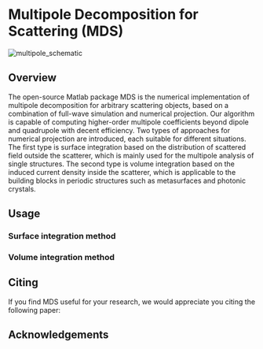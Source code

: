 # Multipole Decomposition for Scattering (MDS)
![multipole_schematic](/assets/img/fig_schematic.png)

## Overview
The open-source Matlab package MDS is the numerical implementation of multipole decomposition for arbitrary scattering objects, based on a combination of full-wave simulation and numerical projection. Our algorithm is capable of computing higher-order multipole coefficients beyond dipole and quadrupole with decent efficiency. Two types of approaches for numerical projection are introduced, each suitable for different situations. The first type is surface integration based on the distribution of scattered field outside the scatterer, which is mainly used for the multipole analysis of single structures. The second type is volume integration based on the induced current density inside the scatterer, which is applicable to the building blocks in periodic structures such as metasurfaces and photonic crystals. 

## Usage
### Surface integration method

### Volume integration method

## Citing
If you find MDS useful for your research, we would appreciate you citing the following paper:

## Acknowledgements

